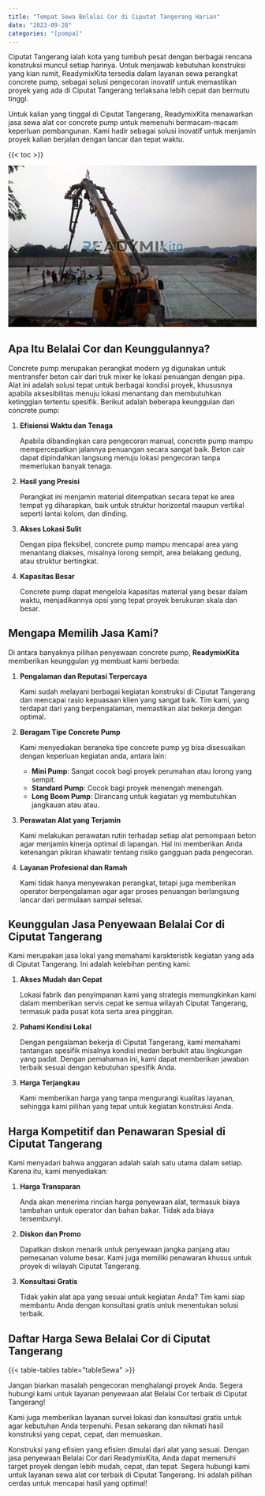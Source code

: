 ```yaml
---
title: "Tempat Sewa Belalai Cor di Ciputat Tangerang Harian"
date: "2023-09-28"
categories: "[pompa]"
---
```


Ciputat Tangerang ialah kota yang tumbuh pesat dengan berbagai rencana konstruksi muncul setiap harinya. Untuk menjawab kebutuhan konstruksi yang kian rumit, ReadymixKita tersedia dalam layanan sewa perangkat concrete pump, sebagai solusi pengecoran inovatif untuk memastikan proyek yang ada di Ciputat Tangerang terlaksana lebih cepat dan bermutu tinggi.

Untuk kalian yang tinggal di Ciputat Tangerang, ReadymixKita menawarkan jasa sewa alat cor concrete pump untuk memenuhi bermacam-macam keperluan pembangunan. Kami hadir sebagai solusi inovatif untuk menjamin proyek kalian berjalan dengan lancar dan tepat waktu.

{{< toc >}}

![Tempat Sewa Belalai Cor di Ciputat Tangerang Harian](/images/pompa/sewa-pompa-06.jpg)

## Apa Itu Belalai Cor dan Keunggulannya?

Concrete pump merupakan perangkat modern yg digunakan untuk mentransfer beton cair dari truk mixer ke lokasi penuangan dengan pipa. Alat ini adalah solusi tepat untuk berbagai kondisi proyek, khususnya apabila aksesibilitas menuju lokasi menantang dan membutuhkan ketinggian tertentu spesifik. Berikut adalah beberapa keunggulan dari concrete pump:

1. **Efisiensi Waktu dan Tenaga**

   Apabila dibandingkan cara pengecoran manual, concrete pump mampu mempercepatkan jalannya penuangan secara sangat baik. Beton cair dapat dipindahkan langsung menuju lokasi pengecoran tanpa memerlukan banyak tenaga.

2. **Hasil yang Presisi**

   Perangkat ini menjamin material ditempatkan secara tepat ke area tempat yg diharapkan, baik untuk struktur horizontal maupun vertikal seperti lantai kolom, dan dinding.

3. **Akses Lokasi Sulit**

   Dengan pipa fleksibel, concrete pump mampu mencapai area yang menantang diakses, misalnya lorong sempit, area belakang gedung, atau struktur bertingkat.

4. **Kapasitas Besar**

   Concrete pump dapat mengelola kapasitas material yang besar dalam waktu, menjadikannya opsi yang tepat proyek berukuran skala dan besar.

## Mengapa Memilih Jasa Kami?

Di antara banyaknya pilihan penyewaan concrete pump, **ReadymixKita** memberikan keunggulan yg membuat kami berbeda:

1. **Pengalaman dan Reputasi Terpercaya**

   Kami sudah melayani berbagai kegiatan konstruksi di Ciputat Tangerang dan mencapai rasio kepuasaan klien yang sangat baik. Tim kami, yang terdapat dari yang berpengalaman, memastikan alat bekerja dengan optimal.

2. **Beragam Tipe Concrete Pump**

   Kami menyediakan beraneka tipe concrete pump yg bisa disesuaikan dengan keperluan kegiatan anda, antara lain:
   - **Mini Pump**: Sangat cocok bagi proyek perumahan atau lorong yang sempit.
   - **Standard Pump**: Cocok bagi proyek menengah menengah.
   - **Long Boom Pump**: Dirancang untuk kegiatan yg membutuhkan jangkauan atau atau.

3. **Perawatan Alat yang Terjamin**

   Kami melakukan perawatan rutin terhadap setiap alat pemompaan beton agar menjamin kinerja optimal di lapangan. Hal ini memberikan Anda ketenangan pikiran khawatir tentang risiko gangguan pada pengecoran.

4. **Layanan Profesional dan Ramah**

   Kami tidak hanya menyewakan perangkat, tetapi juga memberikan operator berpengalaman agar agar proses penuangan berlangsung lancar dari permulaan sampai selesai.

## Keunggulan Jasa Penyewaan Belalai Cor di Ciputat Tangerang

Kami merupakan jasa lokal yang memahami karakteristik kegiatan yang ada di Ciputat Tangerang. Ini adalah kelebihan penting kami:

1. **Akses Mudah dan Cepat**

   Lokasi fabrik dan penyimpanan kami yang strategis memungkinkan kami dalam memberikan servis cepat ke semua wilayah Ciputat Tangerang, termasuk pada pusat kota serta area pinggiran.

2. **Pahami Kondisi Lokal**

   Dengan pengalaman bekerja di Ciputat Tangerang, kami memahami tantangan spesifik misalnya kondisi medan berbukit atau lingkungan yang padat. Dengan pemahaman ini, kami dapat memberikan jawaban terbaik sesuai dengan kebutuhan spesifik Anda.

3. **Harga Terjangkau**

   Kami memberikan harga yang tanpa mengurangi kualitas layanan, sehingga kami pilihan yang tepat untuk kegiatan konstruksi Anda.

## Harga Kompetitif dan Penawaran Spesial di Ciputat Tangerang

Kami menyadari bahwa anggaran adalah salah satu utama dalam setiap. Karena itu, kami menyediakan:

1. **Harga Transparan**

   Anda akan menerima rincian harga penyewaan alat, termasuk biaya tambahan untuk operator dan bahan bakar. Tidak ada biaya tersembunyi.

2. **Diskon dan Promo**

   Dapatkan diskon menarik untuk penyewaan jangka panjang atau pemesanan volume besar. Kami juga memiliki penawaran khusus untuk proyek di wilayah Ciputat Tangerang.

3. **Konsultasi Gratis**

   Tidak yakin alat apa yang sesuai untuk kegiatan Anda? Tim kami siap membantu Anda dengan konsultasi gratis untuk menentukan solusi terbaik.

## Daftar Harga Sewa Belalai Cor di Ciputat Tangerang

{{< table-tables table="tableSewa" >}}

Jangan biarkan masalah pengecoran menghalangi proyek Anda. Segera hubungi kami untuk layanan penyewaan alat Belalai Cor terbaik di Ciputat Tangerang!

Kami juga memberikan layanan survei lokasi dan konsultasi gratis untuk agar kebutuhan Anda terpenuhi. Pesan sekarang dan nikmati hasil konstruksi yang cepat, cepat, dan memuaskan.

Konstruksi yang efisien yang efisien dimulai dari alat yang sesuai. Dengan jasa penyewaan Belalai Cor dari ReadymixKita, Anda dapat memenuhi target proyek dengan lebih mudah, cepat, dan tepat. Segera hubungi kami untuk layanan sewa alat cor terbaik di Ciputat Tangerang. Ini adalah pilihan cerdas untuk mencapai hasil yang optimal!